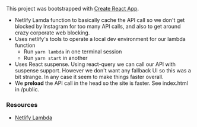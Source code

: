 This project was bootstrapped with [Create React App](https://github.com/facebook/create-react-app).

* Netlify Lamda function to basically cache the API call so we don't get blocked by Instagram for too many API calls, and also to get around crazy corporate web blocking.
* Uses netlify's tools to operate a local dev environment for our lambda function
  * Run `yarn lambda` in one terminal session
  * Run `yarn start` in another
* Uses React suspense. Using react-query we can call our API with suspense support.  However we don't want any fallback UI so this was a bit strange.  In any case it seem to make things faster overall.
* We **preload** the API call in the head so the site is faster.  See index.html in /public.

### Resources

* [Netlify Lambda](https://github.com/netlify/netlify-lambda)
